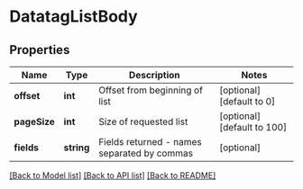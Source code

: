 # DatatagListBody

## Properties
Name | Type | Description | Notes
------------ | ------------- | ------------- | -------------
**offset** | **int** | Offset from beginning of list | [optional] [default to 0]
**pageSize** | **int** | Size of requested list | [optional] [default to 100]
**fields** | **string** | Fields returned - names separated by commas | [optional] 

[[Back to Model list]](../../README.md#documentation-for-models) [[Back to API list]](../../README.md#documentation-for-api-endpoints) [[Back to README]](../../README.md)

